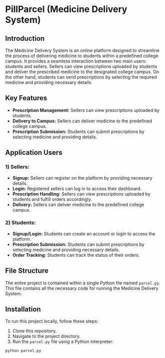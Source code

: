 # PillParcel (Medicine Delivery System)

## Introduction

The Medicine Delivery System is an online platform designed to streamline the process of delivering medicine to students within a predefined college campus. It provides a seamless interaction between two main users: students and sellers. Sellers can view prescriptions uploaded by students and deliver the prescribed medicine to the designated college campus. On the other hand, students can send prescriptions by selecting the required medicine and providing necessary details.

## Key Features

- **Prescription Management:** Sellers can view prescriptions uploaded by students.
- **Delivery to Campus:** Sellers can deliver medicine to the predefined college campus.
- **Prescription Submission:** Students can submit prescriptions by selecting medicine and providing details.

## Application Users

### 1) Sellers:

- **Signup:** Sellers can register on the platform by providing necessary details.
- **Login:** Registered sellers can log in to access their dashboard.
- **Prescription Handling:** Sellers can view prescriptions uploaded by students and fulfill orders accordingly.
- **Delivery:** Sellers can deliver medicine to the predefined college campus.

### 2) Students:

- **Signup/Login:** Students can create an account or login to access the platform.
- **Prescription Submission:** Students can submit prescriptions by selecting medicine and providing necessary details.
- **Order Tracking:** Students can track the status of their orders.

## File Structure

The entire project is contained within a single Python file named `parcel.py`. This file contains all the necessary code for running the Medicine Delivery System.

## Installation

To run this project locally, follow these steps:

1. Clone this repository.
2. Navigate to the project directory.
3. Run the `parcel.py` file using a Python interpreter:

```sh
python parcel.py
